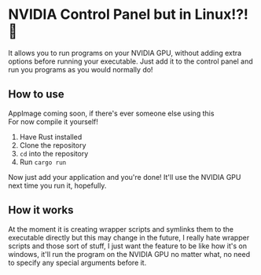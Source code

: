 # NVIDIA Control Panel but in Linux!?! 🤯
It allows you to run programs on your NVIDIA GPU, without adding extra options before running your executable.
Just add it to the control panel and run you programs as you would normally do!

## How to use
AppImage coming soon, if there's ever someone else using this\
For now compile it yourself!
1. Have Rust installed
2. Clone the repository
3. `cd` into the repository
4. Run `cargo run`

Now just add your application and you're done! It'll use the NVIDIA GPU next time you run it, hopefully.

## How it works
At the moment it is creating wrapper scripts and symlinks them to the executable directly but this may change in the future, I really hate wrapper scripts and those sort of stuff, I just want the feature to be like how it's on windows, it'll run the program on the NVIDIA GPU no matter what, no need to specify any special arguments before it.